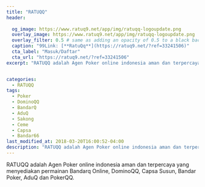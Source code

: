 ```yaml
---
title: "RATUQQ"
header:
  
  og_image: https://www.ratuq9.net/app/img/ratuqq-logoupdate.png
  overlay_image: https://www.ratuq9.net/app/img/ratuqq-logoupdate.png
  overlay_filter: 0.5 # same as adding an opacity of 0.5 to a black background
  caption: "99Link: [**RatuQq**](https://ratuq9.net/?ref=33241506)"
  cta_label: "Masuk/Daftar"
  cta_url: "https://ratuq9.net/?ref=33241506"
excerpt: "RATUQQ adalah Agen Poker online indonesia aman dan terpercaya yang menyediakan permainan Bandarq Online, DominoQQ, Capsa Susun, Bandar Poker, AduQ dan PokerQQ."


categories:
  - RATUQQ
tags:
  - Poker
  - DominoQQ
  - BandarQ
  - AduQ
  - Sakong
  - Ceme
  - Capsa
  - Bandar66
last_modified_at: 2018-03-20T16:00:52-04:00
description: "RATUQQ adalah Agen Poker online indonesia aman dan terpercaya yang menyediakan permainan Bandarq Online, DominoQQ, Capsa Susun, Bandar Poker, AduQ dan PokerQQ."
---
```

RATUQQ adalah Agen Poker online indonesia aman dan terpercaya yang menyediakan permainan Bandarq Online, DominoQQ, Capsa Susun, Bandar Poker, AduQ dan PokerQQ.
